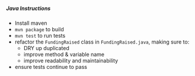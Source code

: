 ##### Java Instructions
* Install maven
* `mvn package` to build
* `mvn test` to run tests
* refactor the `FundingRaised` class in `FundingRaised.java`, making sure to:
  * DRY up duplicated
  * improve method & variable name
  * improve readability and maintainability
* ensure tests continue to pass
